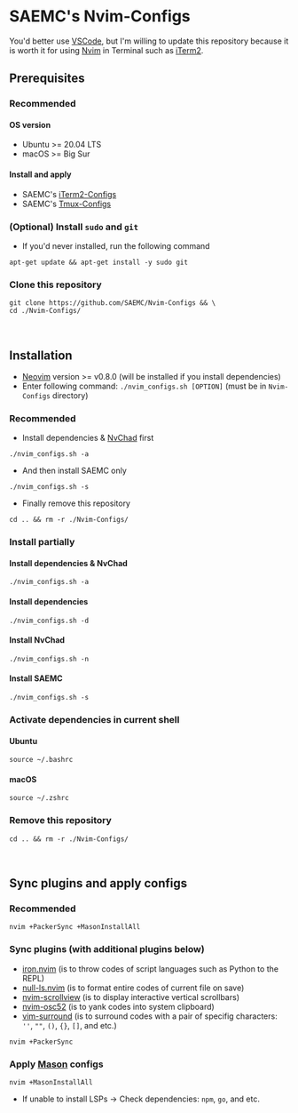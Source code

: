 # SAEMC's Nvim-Configs

You'd better use [VSCode](https://code.visualstudio.com/), but I'm willing to update this repository because it is worth it for using [Nvim](https://neovim.io/) in Terminal such as [iTerm2](https://iterm2.com/).

## Prerequisites

### Recommended

#### OS version

- Ubuntu >= 20.04 LTS
- macOS >= Big Sur

#### Install and apply

- SAEMC's [iTerm2-Configs](https://github.com/SAEMC/iTerm2-Configs.git)
- SAEMC's [Tmux-Configs](https://github.com/SAEMC/Tmux-Configs)

### (Optional) Install `sudo` and `git`

- If you'd never installed, run the following command

```shell
apt-get update && apt-get install -y sudo git
```

### Clone this repository

```shell
git clone https://github.com/SAEMC/Nvim-Configs && \
cd ./Nvim-Configs/
```

<br/>

## Installation

- [Neovim](https://github.com/neovim/neovim) version >= v0.8.0 (will be installed if you install dependencies)
- Enter following command: `./nvim_configs.sh [OPTION]` (must be in `Nvim-Configs` directory)

### Recommended

- Install dependencies & [NvChad](https://github.com/NvChad/NvChad) first

```shell
./nvim_configs.sh -a
```

- And then install SAEMC only

```shell
./nvim_configs.sh -s
```

- Finally remove this repository

```shell
cd .. && rm -r ./Nvim-Configs/
```

### Install partially

#### Install dependencies & NvChad

```shell
./nvim_configs.sh -a
```

#### Install dependencies

```shell
./nvim_configs.sh -d
```

#### Install NvChad

```shell
./nvim_configs.sh -n
```

#### Install SAEMC

```shell
./nvim_configs.sh -s
```

### Activate dependencies in current shell

#### Ubuntu

```shell
source ~/.bashrc
```

#### macOS

```shell
source ~/.zshrc
```

### Remove this repository

```shell
cd .. && rm -r ./Nvim-Configs/
```

<br/>

## Sync plugins and apply configs

### Recommended

```shell
nvim +PackerSync +MasonInstallAll
```

### Sync plugins (with additional plugins below)

- [iron.nvim](https://github.com/hkupty/iron.nvim) (is to throw codes of script languages such as Python to the REPL)
- [null-ls.nvim](https://github.com/jose-elias-alvarez/null-ls.nvim) (is to format entire codes of current file on save)
- [nvim-scrollview](https://github.com/dstein64/nvim-scrollview) (is to display interactive vertical scrollbars)
- [nvim-osc52](https://github.com/ojroques/nvim-osc52) (is to yank codes into system clipboard)
- [vim-surround](https://github.com/tpope/vim-surround) (is to surround codes with a pair of specifig characters: `''`, `""`, `()`, `{}`, `[]`, and etc.)

```shell
nvim +PackerSync
```

### Apply [Mason](https://github.com/williamboman/mason.nvim) configs

```shell
nvim +MasonInstallAll
```

- If unable to install LSPs -> Check dependencies: `npm`, `go`, and etc.
